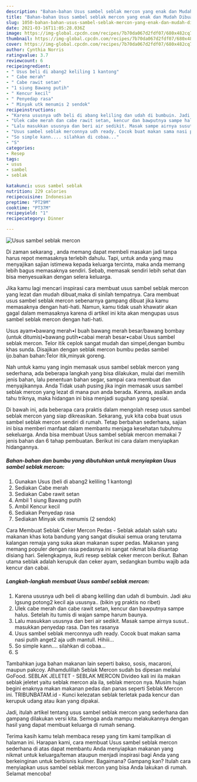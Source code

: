 ```yaml
---
description: "Bahan-bahan Usus sambel seblak mercon yang enak dan Mudah Dibuat"
title: "Bahan-bahan Usus sambel seblak mercon yang enak dan Mudah Dibuat"
slug: 1050-bahan-bahan-usus-sambel-seblak-mercon-yang-enak-dan-mudah-dibuat
date: 2021-03-16T11:05:28.036Z
image: https://img-global.cpcdn.com/recipes/7b70da067d2fdf07/680x482cq70/usus-sambel-seblak-mercon-foto-resep-utama.jpg
thumbnail: https://img-global.cpcdn.com/recipes/7b70da067d2fdf07/680x482cq70/usus-sambel-seblak-mercon-foto-resep-utama.jpg
cover: https://img-global.cpcdn.com/recipes/7b70da067d2fdf07/680x482cq70/usus-sambel-seblak-mercon-foto-resep-utama.jpg
author: Cynthia Norris
ratingvalue: 3.7
reviewcount: 6
recipeingredient:
- " Usus beli di abang2 keliling 1 kantong"
- " Cabe merah"
- " Cabe rawit setan"
- "1 siung Bawang putih"
- " Kencur kecil"
- " Penyedap rasa"
- " Minyak utk menumis 2 sendok"
recipeinstructions:
- "Karena ususnya udh beli di abang keliling dan udah di bumbuin. Jadi aku lgsung potong2 kecil aja ususnya.. (bikin yg praktis no ribet)"
- "Ulek cabe merah dan cabe rawit setan, kencur dan bawputnya sampe halus. Setelah itu tumis di wajan sampe harum baunya."
- "Lalu masukkan ususnya dan beri air sedikit. Masak sampe airnya susut.. masukkan penyedap rasa. Dan tes rasanya"
- "Usus sambel seblak merconnya udh ready. Cocok buat makan sama nasi putih anget2 aja udh mantull. Hihiii..."
- "So simple kann.... silahkan di cobaa..."
- "S"
categories:
- Resep
tags:
- usus
- sambel
- seblak

katakunci: usus sambel seblak 
nutrition: 229 calories
recipecuisine: Indonesian
preptime: "PT29M"
cooktime: "PT37M"
recipeyield: "1"
recipecategory: Dinner

---
```



![Usus sambel seblak mercon](https://img-global.cpcdn.com/recipes/7b70da067d2fdf07/680x482cq70/usus-sambel-seblak-mercon-foto-resep-utama.jpg)

Di zaman  sekarang , anda memang dapat membeli masakan jadi tanpa harus repot memasaknya terlebih dahulu. Tapi, untuk anda yang mau menyajikan sajian istimewa kepada keluarga tercinta, maka anda memang lebih bagus memasaknya sendiri. Sebab, memasak sendiri lebih sehat dan bisa menyesuaikan dengan selera keluarga.

Jika kamu lagi mencari inspirasi cara membuat usus sambel seblak mercon yang lezat dan mudah dibuat,maka di sinilah tempatnya. Cara membuat usus sambel seblak mercon  sebenarnya gampang dibuat jika kamu memasaknya dengan hati-hati. Namun, kamu tidak usah khawatir akan gagal dalam memasaknya 
karena di artikel ini kita akan mengupas usus sambel seblak mercon dengan hati-hati.  

Usus ayam•bawang merah•I buah bawang merah besar/bawang bombay (untuk ditumis)•bawang putih•cabai merah besar•cabai Usus sambel seblak mercon. Telor itik ceplok sangat mudah dan simpel,dengan bumbu khas sunda. Disajikan dengan seblak mercon bumbu pedas sambel ijo.bahan bahan:Telor itik,minyak goreng.

Nah untuk kamu yang ingin memasak usus sambel seblak mercon yang sederhana, ada beberapa langkah yang bisa dilakukan, mulai dari memilih jenis bahan, lalu penentuan bahan segar, sampai cara membuat dan menyajikannya. Anda Tidak usah pusing jika ingin memasak usus sambel seblak mercon yang lezat di mana pun anda berada. Karena, asalkan anda  tahu triknya, maka hidangan ini bisa menjadi suguhan yang spesial.

Di bawah ini, ada beberapa cara praktis  dalam mengolah resep usus sambel seblak mercon yang siap dikreasikan. Sekarang, yuk kita coba buat usus sambel seblak mercon sendiri di rumah. Tetap berbahan sederhana, sajian ini bisa memberi manfaat dalam membantu menjaga kesehatan tubuhmu sekeluarga. Anda bisa membuat Usus sambel seblak mercon memakai 7 jenis bahan dan 6 tahap pembuatan. Berikut ini cara dalam menyiapkan hidangannya.

<!--inarticleads1-->

##### Bahan-bahan dan bumbu yang dibutuhkan untuk menyiapkan Usus sambel seblak mercon:

1. Gunakan  Usus (beli di abang2 keliling 1 kantong)
1. Sediakan  Cabe merah
1. Sediakan  Cabe rawit setan
1. Ambil 1 siung Bawang putih
1. Ambil  Kencur kecil
1. Sediakan  Penyedap rasa
1. Sediakan  Minyak utk menumis (2 sendok)


Cara Membuat Seblak Ceker Mercon Pedas - Seblak adalah salah satu makanan khas kota bandung yang sangat disukai semua orang terutama kalangan remaja yang suka akan makanan super pedas. Makanan yang memang populer dengan rasa pedasnya ini sangat nikmat bila disantap disiang hari. Selengkapnya, ikuti resep seblak ceker mercon berikut. Bahan utama seblak adalah kerupuk dan ceker ayam, sedangkan bumbu wajib ada kencur dan cabai. 

<!--inarticleads2-->

##### Langkah-langkah membuat Usus sambel seblak mercon:

1. Karena ususnya udh beli di abang keliling dan udah di bumbuin. Jadi aku lgsung potong2 kecil aja ususnya.. (bikin yg praktis no ribet)
1. Ulek cabe merah dan cabe rawit setan, kencur dan bawputnya sampe halus. Setelah itu tumis di wajan sampe harum baunya.
1. Lalu masukkan ususnya dan beri air sedikit. Masak sampe airnya susut.. masukkan penyedap rasa. Dan tes rasanya
1. Usus sambel seblak merconnya udh ready. Cocok buat makan sama nasi putih anget2 aja udh mantull. Hihiii...
1. So simple kann.... silahkan di cobaa...
1. S


Tambahkan juga bahan makanan lain seperti bakso, sosis, macaroni, maupun pakcoy. Alhamdulillah Seblak Mercon sudah bs dipesan melalui GoFood. SEBLAK JELETET - SEBLAK MERCON Divideo kali ini ila makan seblak jeletet yaitu seblak mercon ala ila, seblak mercon nya. Musim hujan begini enaknya makan makanan pedas dan panas seperti Seblak Mercon ini. TRIBUNBATAM.id - Kunci kelezatan seblak terletak pada kencur dan kerupuk udang atau ikan yang dipakai. 

Jadi, itulah artikel tentang  usus sambel seblak mercon  yang sederhana dan gampang dilakukan versi kita. Semoga anda mampu melakukannya dengan hasil yang dapat membuat keluarga di rumah senang. 

Terima kasih kamu telah membaca resep yang tim kami tampilkan di halaman ini. Harapan kami, cara membuat  Usus sambel seblak mercon sederhana di atas dapat membantu Anda menyiapkan makanan yang nikmat untuk keluarga/teman ataupun menjadi inspirasi bagi Anda yang berkeinginan untuk berbisnis kuliner. Bagaimana? Gampang kan? Itulah cara menyiapkan usus sambel seblak mercon yang bisa Anda lakukan di rumah. Selamat mencoba!

